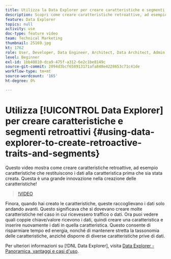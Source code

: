 ```yaml
---
title: Utilizza la Data Explorer per creare caratteristiche e segmenti retroattivi
description: Scopri come creare caratteristiche retroattive, ad esempio caratteristiche che inseriscono dati nella caratteristica prima che sia stata creata. Questa è una grande innovazione nella creazione delle caratteristiche!
feature: Data Explorer
topics: null
activity: use
doc-type: feature video
team: Technical Marketing
thumbnail: 25169.jpg
kt: 1762
role: User, Developer, Data Engineer, Architect, Data Architect, Admin, Leader
level: Beginner
exl-id: 1bb40810-dca9-475f-a312-6e2c1be8149c
source-git-commit: 2094d3bcf658913171afa848e4228653c71c41de
workflow-type: tm+mt
source-wordcount: '165'
ht-degree: 0%

---
```


# Utilizza [!UICONTROL Data Explorer] per creare caratteristiche e segmenti retroattivi {#using-data-explorer-to-create-retroactive-traits-and-segments}

Questo video mostra come creare caratteristiche retroattive, ad esempio caratteristiche che restituiscono i dati alla caratteristica prima che sia stata creata. Questa è una grande innovazione nella creazione delle caratteristiche!

>[!VIDEO](https://video.tv.adobe.com/v/25169/?quality=12)

Finora, quando hai creato le caratteristiche, queste raccoglievano i dati solo andando avanti. Questo significava che si dovevano creare molte caratteristiche nel caso in cui ricevessero traffico o dati. Ora puoi vedere quali coppie chiave/valore ricevono i dati, quindi creare una caratteristica e inserire nuovamente i dati in quella caratteristica. Questo consente di risparmiare tempo ed energia, nonché di mantenere stretta la tassonomia delle caratteristiche, anziché disporre di diverse caratteristiche prive di dati.

Per ulteriori informazioni su [!DNL Data Explorer], visita [Data Explorer - Panoramica, vantaggi e casi d&#39;uso](https://experiencecloud.adobe.com/resources/help/en_US/aam/data-explorer.html).
